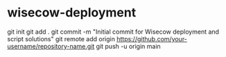 # wisecow-deployment

git init
git add .
git commit -m "Initial commit for Wisecow deployment and script solutions"
git remote add origin https://github.com/your-username/repository-name.git
git push -u origin main

